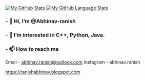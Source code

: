 [![My GitHub Stats](https://github-readme-stats.vercel.app/api/?username=abhinav-ranish&count_private=true&theme=tokyonight&showicons=true)]()
[![My GitHub Language Stats](https://github-readme-stats.vercel.app/api/top-langs/?username=abhinav-ranish&langs_count=5&theme=tokyonight)]()

###  - 👋 Hi, I’m @Abhinav-ranish
###  - 👀 I’m interested in C++, Python, Java.
###  - 📫 How to reach me 
Email      - abhinav.ranish@outlook.com
Instagram  - abhinav.ranish

https://ranishabhinav.blogspot.com


<!---
Abhinav-ranish/Abhinav-ranish is a ✨ special ✨ repository because its `README.md` (this file) appears on your GitHub profile.
You can click the Preview link to take a look at your changes.
--->
